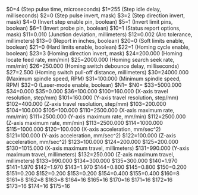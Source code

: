 $0=4 (Step pulse time, microseconds)
$1=255 (Step idle delay, milliseconds)
$2=0 (Step pulse invert, mask)
$3=2 (Step direction invert, mask)
$4=0 (Invert step enable pin, boolean)
$5=1 (Invert limit pins, boolean)
$6=1 (Invert probe pin, boolean)
$10=1 (Status report options, mask)
$11=0.010 (Junction deviation, millimeters)
$12=0.002 (Arc tolerance, millimeters)
$13=0 (Report in inches, boolean)
$20=0 (Soft limits enable, boolean)
$21=0 (Hard limits enable, boolean)
$22=1 (Homing cycle enable, boolean)
$23=3 (Homing direction invert, mask)
$24=200.000 (Homing locate feed rate, mm/min)
$25=2000.000 (Homing search seek rate, mm/min)
$26=250.000 (Homing switch debounce delay, milliseconds)
$27=2.500 (Homing switch pull-off distance, millimeters)
$30=24000.000 (Maximum spindle speed, RPM)
$31=100.000 (Minimum spindle speed, RPM)
$32=0 (Laser-mode enable, boolean)
$N1=
$N0=
$33=5000.000
$34=0.000
$35=0.000
$36=100.000
$100=160.000 (X-axis travel resolution, step/mm)
$101=160.000 (Y-axis travel resolution, step/mm)
$102=400.000 (Z-axis travel resolution, step/mm)
$103=200.000
$104=100.000
$105=100.000
$110=2500.000 (X-axis maximum rate, mm/min)
$111=2500.000 (Y-axis maximum rate, mm/min)
$112=2500.000 (Z-axis maximum rate, mm/min)
$113=2500.000
$114=1000.000
$115=1000.000
$120=100.000 (X-axis acceleration, mm/sec^2)
$121=100.000 (Y-axis acceleration, mm/sec^2)
$122=100.000 (Z-axis acceleration, mm/sec^2)
$123=100.000
$124=200.000
$125=200.000
$130=1015.000 (X-axis maximum travel, millimeters)
$131=990.000 (Y-axis maximum travel, millimeters)
$132=250.000 (Z-axis maximum travel, millimeters)
$133=990.000
$134=300.000
$135=300.000
$140=1.970
$141=1.970
$142=1.970
$143=1.970
$144=0.800
$145=0.800
$150=0.200
$151=0.200
$152=0.200
$153=0.200
$154=0.400
$155=0.400
$160=8
$161=8
$162=8
$163=8
$164=16
$165=16
$170=16
$171=16
$172=16
$173=16
$174=16
$175=16

